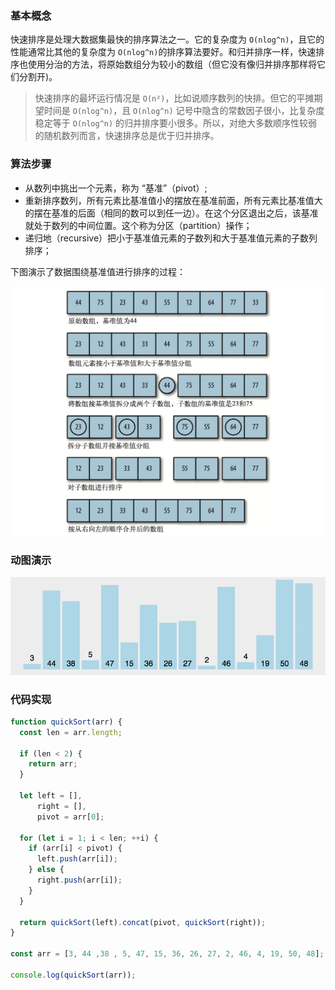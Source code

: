 ### 基本概念

快速排序是处理大数据集最快的排序算法之一。它的复杂度为 `O(nlog^n)`，且它的性能通常比其他的复杂度为 `O(nlog^n)`的排序算法要好。和归并排序一样，快速排序也使用分治的方法，将原始数组分为较小的数组（但它没有像归并排序那样将它们分割开)。

> 快速排序的最坏运行情况是 `O(n²)`，比如说顺序数列的快排。但它的平摊期望时间是 `O(nlog^n)`，且 `O(nlog^n)` 记号中隐含的常数因子很小，比复杂度稳定等于 `O(nlog^n)` 的归并排序要小很多。所以，对绝大多数顺序性较弱的随机数列而言，快速排序总是优于归并排序。

### 算法步骤

* 从数列中挑出一个元素，称为 “基准”（pivot）;
* 重新排序数列，所有元素比基准值小的摆放在基准前面，所有元素比基准值大的摆在基准的后面（相同的数可以到任一边）。在这个分区退出之后，该基准就处于数列的中间位置。这个称为分区（partition）操作；
* 递归地（recursive）把小于基准值元素的子数列和大于基准值元素的子数列排序；

下图演示了数据围绕基准值进行排序的过程：

![](_media/sort-7.png)

### 动图演示

![](_media/sort-7.gif)

### 代码实现

```js
function quickSort(arr) {
  const len = arr.length;

  if (len < 2) {
    return arr;
  }

  let left = [],
      right = [],
      pivot = arr[0];

  for (let i = 1; i < len; ++i) {
    if (arr[i] < pivot) {
      left.push(arr[i]);
    } else {
      right.push(arr[i]);
    }
  }

  return quickSort(left).concat(pivot, quickSort(right));
}

const arr = [3, 44 ,38 , 5, 47, 15, 36, 26, 27, 2, 46, 4, 19, 50, 48];

console.log(quickSort(arr));
```
